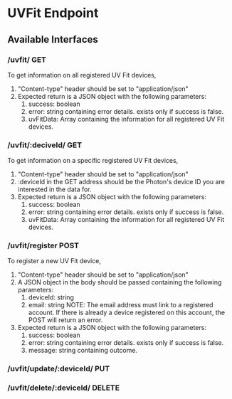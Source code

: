 # UVFit Endpoint

## Available Interfaces

### /uvfit/ GET

To get information on all registered UV Fit devices,
1. "Content-type" header should be set to "application/json"
2. Expected return is a JSON object with the following parameters:
    1. success: boolean
    2. error: string containing error details. exists only if success is false.
    3. uvFitData: Array containing the information for all registered UV Fit devices.

### /uvfit/:deciveId/ GET

To get information on a specific registered UV Fit devices,
1. "Content-type" header should be set to "application/json"
2. :deviceId in the GET address should be the Photon's device ID you are interested in the data for.
3. Expected return is a JSON object with the following parameters:
    1. success: boolean
    2. error: string containing error details. exists only if success is false.
    3. uvFitData: Array containing the information for all registered UV Fit devices.

### /uvfit/register POST

To register a new UV Fit device,
1. "Content-type" header should be set to "application/json"
2. A JSON object in the body should be passed containing the following parameters:
    1. deviceId: string
    2. email: string
    NOTE: The email address must link to a registered account. If there is already a device registered on this account, the POST will return an error.
3. Expected return is a JSON object with the following parameters:
    1. success: boolean
    2. error: string containing error details. exists only if success is false.
    3. message: string containing outcome.

### /uvfit/update/:deviceId/ PUT

### /uvfit/delete/:deviceId/ DELETE
